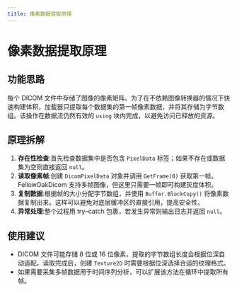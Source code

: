 ```yaml
---
title: 像素数据提取原理
---
```

# 像素数据提取原理
## 功能思路

每个 DICOM 文件中存储了图像的像素矩阵。为了在不依赖图像转换器的情况下快速构建体积，加载器只提取每个数据集的第一帧像素数据，并将其存储为字节数组。该操作在数据流仍然有效的 `using` 块内完成，以避免访问已释放的资源。

## 原理拆解

1. **存在性检查**:首先检查数据集中是否包含 `PixelData` 标签；如果不存在或数据集为空则直接返回 `null`。
2. **读取像素帧**:创建 `DicomPixelData` 对象并调用 `GetFrame(0)` 获取第一帧。FellowOakDicom 支持多帧图像，但这里只需要一帧即可构建灰度体积。
3. **复制数据**:根据帧的大小分配字节数组，并使用 `Buffer.BlockCopy()` 将像素数据复制出来。这样可以避免对底层缓冲区的直接引用，提高安全性。
4. **异常处理**:整个过程用 try–catch 包裹，若发生异常则输出日志并返回 `null`。

## 使用建议

- DICOM 文件可能存储 8 位或 16 位像素，提取的字节数组长度会根据位深自动适配。读取完成后，创建 `Texture2D` 时需要根据位深选择合适的纹理格式。
- 如果需要采集多帧数据用于时间序列分析，可以扩展该方法在循环中提取所有帧。
